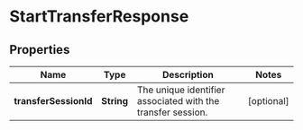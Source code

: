 

# StartTransferResponse


## Properties

| Name | Type | Description | Notes |
|------------ | ------------- | ------------- | -------------|
|**transferSessionId** | **String** | The unique identifier associated with the transfer session. |  [optional] |



